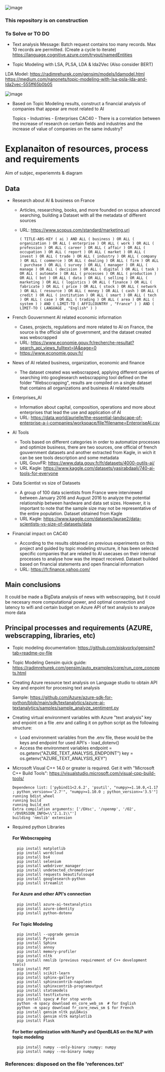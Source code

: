 ![image](https://github.com/Jhonnatan7br/Impact-of-AI-in-organizations/assets/104907786/d87a7990-b7c8-4769-a55e-9e028f2ca039)

### This repository is on construction

### To Solve or TO DO

- Text analysis Message: Batch request contains too many records. Max 10 records are permitted. (Create a cycle to iterate)
  https://language.cognitive.azure.com/tryout/namedEntities 

- Topic Modeling with LSA, PLSA, LDA & lda2Vec (Also consider BERT)

LDA Model: https://radimrehurek.com/gensim/models/ldamodel.html
https://medium.com/nanonets/topic-modeling-with-lsa-psla-lda-and-lda2vec-555ff65b0b05


![image](https://github.com/Jhonnatan7br/Impact-of-AI-in-organizations/assets/104907786/b92b74ad-b837-48ba-8c7e-a27d669ff65a)


- Based on Topic Modeling results, construct a financial analysis of companies that appear are most related to AI 

    Topics - Industries - Enterprises CAC40 - There is a correlation between the increase of research on certain fields and industries and the increase of value of companies on the same industry?

# Explanaiton of resources, process and requirements

Aim of subjec, experiemnts & diagram

## Data
- Research about AI & business on France
    - Articles, researching, books, and more founded on scopus advanced searching, building a Dataset with all the metadata of different sources
    - URL: https://www.scopus.com/standard/marketing.uri

        ``` 
        ( TITLE-ABS-KEY ( ai ) AND ALL ( business ) OR ALL ( organization ) OR ALL ( enterprise ) OR ALL ( work ) OR ALL ( profession ) OR ALL ( career ) OR ALL ( affair ) OR ALL ( occupation ) OR ALL ( report ) OR ALL ( market ) OR ALL ( invest ) OR ALL ( trade ) OR ALL ( industry ) OR ALL ( company ) OR ALL ( commerce ) OR ALL ( dealing ) OR ALL ( firm ) OR ALL ( purchase ) OR ALL ( survey ) OR ALL ( manager ) OR ALL ( manage ) OR ALL ( decision ) OR ALL ( digital ) OR ALL ( task ) OR ALL ( automate ) OR ALL ( processes ) OR ALL ( production ) OR ALL ( bot ) OR ALL ( data ) OR ALL ( selling ) OR ALL ( marketing ) OR ALL ( logistics ) OR ALL ( finance ) OR ALL ( fabricate ) OR ALL ( price ) OR ALL ( stock ) OR ALL ( network ) OR ALL ( resource ) OR ALL ( money ) OR ALL ( cash ) OR ALL ( credit ) OR ALL ( institution ) OR ALL ( smart ) OR ALL ( tech ) OR ALL ( case ) OR ALL ( trading ) OR ALL ( area ) OR ALL ( system ) ) AND ( LIMIT-TO ( AFFILCOUNTRY , "France" ) ) AND ( LIMIT-TO ( LANGUAGE , "English" ) ) 
        ```

- French Gouvernment AI related economic information
    - Cases, projects, regulations and more related to AI on France, the source is the official site of government, and the dataset created was webscrapped
    - URL: https://www.economie.gouv.fr/recherche-resultat?search_api_views_fulltext=IA&page=0
    - https://www.economie.gouv.fr/
- News of AI related business, organization, economic and finance
    - The dataset created was webscrapped, applying different queries of searching into googlesearch webscrapping tool defined on the folder "Websccrapping", results are compiled on a single dataset that contains all organizations and business AI related results
- Enterprises_AI
    - Information about capital, composition, operations and more about enterprises that lead the use and application of AI 
    - URL:     https://data.world/aurielle/the-essential-landscape-of-enterprise-a-i-companies/workspace/file?filename=EnterpriseAI.csv
- AI Tools
    - Tools based on different categories in order to automatize processes and optimize business, there are two sources, one official of french gouvernment datasets and another extracted from Kagle, in wich it can be see tools description and some metadata
    - URL GouvFR: https://www.data.gouv.fr/fr/datasets/4000-outils-ai/
    - URL Kagle: https://www.kaggle.com/datasets/yasirabdaali/740-ai-tools-for-everyone 
- Data Scientist vs size of Datasets
    - A group of 100 data scientists from France were interviewed between January 2016 and August 2016 to analyze the potential relationship between hardware and data set sizes. However, it is important to note that the sample size may not be representative of the entire population. Dataset obtained from Kagle
    - URL Kagle: https://www.kaggle.com/datasets/laurae2/data-scientists-vs-size-of-datasets/data
- Financial impact on CAC40
    - According to the results obtained on previous experiments on this project and guided by topic modeling structure, it has been selected specific companies that are related to AI usecases on their internal processes to analyse how was the impact received. Dataset builded based on financial statements and open financial information 
    - URL: https://fr.finance.yahoo.com/             

## Main conclusions

It could be made a BigData analysis of news with webscrapping, but it could be necesary more computational power, and optimal connection and latency to wifi and certain budget on Azure API of text analysis to analyze more data  

## Principal processes and requirements (AZURE, webscrapping, libraries, etc)

- Topic modeling documentation: https://github.com/piskvorky/gensim?tab=readme-ov-file

- Topic Modeling Gensim quick guide: https://radimrehurek.com/gensim/auto_examples/core/run_core_concepts.html

- Creating Azure resource text analysis on Language studio to obtain API key and enpoint for procesing text analysis 
    
    Sample:
    https://github.com/Azure/azure-sdk-for-python/blob/main/sdk/textanalytics/azure-ai-textanalytics/samples/sample_analyze_sentiment.py

- Creating virtual environment variables with Azure "text analysis" key and enpoint on a file .env and calling it on python script as the following structure:
    
    - Load environment variables from the .env file, these would be the keys and endpoint for used API's - load_dotenv()
    - Access the environment variables
        endpoint = os.getenv("AZURE_TEXT_ANALYSIS_ENDPOINT")
        key = os.getenv("AZURE_TEXT_ANALYSIS_KEY")    
        
- Microsoft Visual C++ 14.0 or greater is required. Get it with "Microsoft C++ Build Tools": https://visualstudio.microsoft.com/visual-cpp-build-tools/

      Dependence list: ['pybind11<2.6.2', 'psutil', "numpy>=1.10.0,<1.17 ; python_version=='2.7'", "numpy>=1.10.0 ; python_version>='3.5'"]     
      running bdist_wheel
      running build
      running build_ext
      Extra compilation arguments: ['/EHsc', '/openmp', '/O2', '/DVERSION_INFO=\\"2.1.1\\"']    
      building 'nmslib' extension

- Required python Libraries
    #### For Webscrapping
        pip install matplotlib
        pip install wordcloud
        pip install bs4
        pip install selenium
        pip install webdriver_manager
        pip install undetected_chromedriver
        pip install requests beautifulsoup4
        pip install googlesearch-python
        pip install streamlit

    #### For Azure and other API's connection
        pip install azure-ai-textanalytics
        pip install azure-identity
        pip install python-dotenv

    #### For Topic Modeling 
        pip install --upgrade gensim
        pip install Pyro4
        pip install Sphinx
        pip install annoy
        pip install memory-profiler
        pip install nltk
        pip install nmslib (previous requirement of C++ development tools)
        pip install POT
        pip install scikit-learn
        pip install sphinx-gallery
        pip install sphinxcontrib-napoleon
        pip install sphinxcontrib-programoutput
        pip install statsmodels
        pip install testfixtures
        pip install spacy # For stop words
        python -m spacy download en_core_web_sm  # for English
        python -m spacy download fr_core_news_sm $ for French
        pip install gensim nltk pyLDAvis
        pip install gensim nltk matplotlib
        pip install Flask

    #### For better optimization with NumPy and OpenBLAS on the NLP with topic modeling
        pip install numpy --only-binary :numpy: numpy
        pip install numpy --no-binary numpy

### References: disposed on the file 'references.txt'
